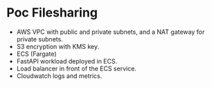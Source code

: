 # Poc Filesharing

- AWS VPC with public and private subnets, and a NAT gateway for private subnets.
- S3 encryption with KMS key.
- ECS (Fargate)
- FastAPI workload deployed in ECS.
- Load balancer in front of the ECS service.
- Cloudwatch logs and metrics.
